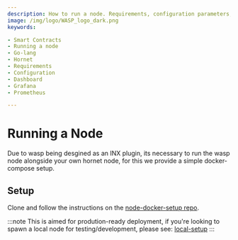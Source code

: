 ```yaml
---
description: How to run a node. Requirements, configuration parameters, dashboard configuration, and tests.
image: /img/logo/WASP_logo_dark.png
keywords:

- Smart Contracts
- Running a node
- Go-lang
- Hornet
- Requirements
- Configuration
- Dashboard
- Grafana
- Prometheus

---
```


# Running a Node

Due to wasp being desgined as an INX plugin, its necessary to run the wasp node alongside your own hornet node, for this we provide a simple docker-compose setup.

## Setup

Clone and follow the instructions on the [node-docker-setup repo](https://github.com/iotaledger/node-docker-setup).

:::note
This is aimed for prodution-ready deployment, if you're looking to spawn a local node for testing/development, please see: [local-setup](https://github.com/iotaledger/wasp/tree/develop/tools/local-setup)
:::
